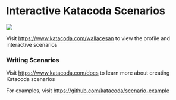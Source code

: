 # Interactive Katacoda Scenarios

[![](http://shields.katacoda.com/katacoda/wallacesan/count.svg)](https://www.katacoda.com/wallacesan "Get your profile on Katacoda.com")

Visit https://www.katacoda.com/wallacesan to view the profile and interactive scenarios

### Writing Scenarios
Visit https://www.katacoda.com/docs to learn more about creating Katacoda scenarios

For examples, visit https://github.com/katacoda/scenario-example
